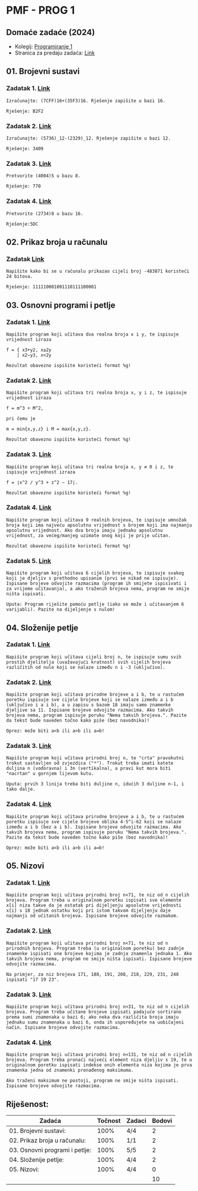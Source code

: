 # PMF - PROG 1
## Domaće zadaće (2024)

- Kolegij: [Programiranje 1](https://web.math.pmf.unizg.hr/nastava/prog1/)
- Stranica za predaju zadaća: [Link](http://degiorgi.math.hr/prog1/ku/)

## 01. Brojevni sustavi

### Zadatak 1. [Link](01.%20Brojevni%20sustavi\Zadatak%201.md)
    Izračunajte: (7CFF)16+(35F3)16. Rješenje zapišite u bazi 16.

    Rješenje: B2F2

### Zadatak 2. [Link](01.%20Brojevni%20sustavi\Zadatak%202.md)
    Izračunajte: (5736)_12-(2329)_12. Rješenje zapišite u bazi 12.

    Rješenje: 3409
 
### Zadatak 3. [Link](01.%20Brojevni%20sustavi\Zadatak%203.md)
    Pretvorite (4004)5 u bazu 8.

    Rješenje: 770

### Zadatak 4. [Link](01.%20Brojevni%20sustavi\Zadatak%204.md)
    Pretvorite (2734)8 u bazu 16.

    Rješenje:5DC


## 02. Prikaz broja u računalu 

### Zadatak [Link](02.%20Prikaz%20broja%20u%20računalu\Zadatak.md)
    Napišite kako bi se u računalu prikazao cijeli broj -483871 koristeći 24 bitova.

    Rješenje: 111110001001110111100001


## 03. Osnovni programi i petlje

### Zadatak 1. [Link](03.%20Osnovni%20programi%20i%20petlje\Zadatak%201.c)
    Napišite program koji učitava dva realna broja x i y, te ispisuje vrijednost izraza

    f = { x3+y2, x≥2y
        | x2−y3, x<2y

    Rezultat obavezno ispišite koristeći format %g!

### Zadatak 2. [Link](03.%20Osnovni%20programi%20i%20petlje\Zadatak%202.c)
    Napišite program koji učitava tri realna broja x, y i z, te ispisuje vrijednost izraza
    
    f = m^3 + M^2,

    pri čemu je

    m = min{x,y,z} i M = max{x,y,z}.

    Rezultat obavezno ispišite koristeći format %g!

### Zadatak 3. [Link](03.%20Osnovni%20programi%20i%20petlje\Zadatak%203.c)
    Napišite program koji učitava tri realna broja x, y ≠ 0 i z, te ispisuje vrijednost izraza
    
    f = ∣x^2 / y^3 + z^2 − 17∣.

    Rezultat obavezno ispišite koristeći format %g!

### Zadatak 4. [Link](03.%20Osnovni%20programi%20i%20petlje\Zadatak%204.c)
    Napišite program koji učitava 9 realnih brojeva, te ispisuje umnožak broja koji ima najveću apsolutnu vrijednost s brojem koji ima najmanju apsolutnu vrijednost. Ako dva broja imaju jednaku apsolutnu vrijednost, za većeg/manjeg uzimate onog koji je prije učitan.

    Rezultat obavezno ispišite koristeći format %g!

### Zadatak 5. [Link](03.%20Osnovni%20programi%20i%20petlje\Zadatak%205.c)
    Napišite program koji učitava 6 cijelih brojeva, te ispisuje svakog koji je djeljiv s prethodno upisanim (prvi se nikad ne ispisuje).
    Ispisane brojeve odvojite razmacima (program ih smijete ispisivati i za vrijeme učitavanja), a ako traženih brojeva nema, program ne smije ništa ispisati.

    Uputa: Program riješite pomoću petlje (iako se može i učitavanjem 6 varijabli). Pazite na dijeljenje s nulom!

## 04. Složenije petlje

### Zadatak 1. [Link](04.%20Složenije%20petlje\Zadatak%201.c)
    Napišite program koji učitava cijeli broj n, te ispisuje sumu svih prostih djelitelja (uvažavajući kratnost) svih cijelih brojeva različitih od nule koji se nalaze između n i -3 (uključivo).

### Zadatak 2. [Link](04.%20Složenije%20petlje\Zadatak%202.c)
    Napišite program koji učitava prirodne brojeve a i b, te u rastućem poretku ispisuje sve cijele brojeve koji se nalaze između a i b (uključivo i a i b), a u zapisu s bazom 18 imaju samo znamenke djeljive sa 11. Ispisane brojeve odvojite razmacima. Ako takvih brojeva nema, program ispisuje poruku "Nema takvih brojeva.". Pazite da tekst bude naveden točno kako piše (bez navodnika)!

    Oprez: može biti a<b ili a>b ili a=b!

### Zadatak 3. [Link](04.%20Složenije%20petlje\Zadatak%203.c)
    Napišite program koji učitava prirodni broj n, te "crta" pravokutni trokut sastavljen od zvjezdica ("*"). Trokut treba imati katete duljina n (vodoravna) i 3n (vertikalna), a pravi kut mora biti "nacrtan" u gornjem lijevom kutu.

    Uputa: prvih 3 linija treba biti duljine n, idućih 3 duljine n-1, i tako dalje.

### Zadatak 4. [Link](04.%20Složenije%20petlje\Zadatak%204.c)
    Napišite program koji učitava prirodne brojeve a i b, te u rastućem poretku ispisuje sve cijele brojeve oblika 4⋅5^i-62 koji se nalaze između a i b (bez a i b). Ispisane brojeve odvojite razmacima. Ako takvih brojeva nema, program ispisuje poruku "Nema takvih brojeva.". Pazite da tekst bude naveden točno kako piše (bez navodnika)!

    Oprez: može biti a<b ili a>b ili a=b!


## 05. Nizovi

### Zadatak 1. [Link](05.%20Nizovi\Zadatak%201.c)
    Napišite program koji učitava prirodni broj n<71, te niz od n cijelih brojeva. Program treba u originalnom poretku ispisati sve elemente x[i] niza takve da je ostatak pri dijeljenju apsolutne vrijednosti x[i] s 18 jednak ostatku koji pri istom takvom dijeljenju daje najmanji od učitanih brojeva. Ispisane brojeve odvojite razmakom.

### Zadatak 2. [Link](05.%20Nizovi\Zadatak%202.c)
    Napišite program koji učitava prirodni broj n<71, te niz od n prirodnih brojeva. Program treba (u originalnom poretku) bez zadnje znamenke ispisati one brojeve kojima je zadnja znamenla jednaka 1. Ako takvih brojeva nema, program ne smije ništa ispisati. Ispisane brojeve odvojite razmacima.

    Na primjer, za niz brojeva 171, 188, 191, 208, 218, 229, 231, 248 ispisati "17 19 23".

### Zadatak 3. [Link](05.%20Nizovi\Zadatak%203.c)
    Napišite program koji učitava prirodni broj n<31, te niz od n cijelih brojeva. Program treba učitane brojeve ispisati padajuće sortirano prema sumi znamenaka u bazi 6; ako neka dva različita broja imaju jednaku sumu znamenaka u bazi 6, onda ih uspoređujete na uobičajeni način. Ispisane brojeve odvojite razmacima.

### Zadatak 4. [Link](05.%20Nizovi\Zadatak%204.c)
    Napišite program koji učitava prirodni broj n<131, te niz od n cijelih brojeva. Program treba pronaći najveći element niza djeljiv s 19, te u originalnom poretku ispisati indekse onih elementa niza kojima je prva znamenka jedna od znamenki pronađenog maksimuma.

    Ako traženi maksimum ne postoji, program ne smije ništa ispisati. Ispisane brojeve odvojite razmacima.


## Riješenost:

| Zadaća                         | Točnost | Zadaci | Bodovi |
|--------------------------------|---------|--------|--------| 
| 01. Brojevni sustavi:          | 100%    | 4/4    | 2      |
| 02. Prikaz broja u računalu:   | 100%    | 1/1    | 2      |
| 03. Osnovni programi i petlje: | 100%    | 5/5    | 2      |
| 04. Složenije petlje:          | 100%    | 4/4    | 2      |
| 05. Nizovi:                    | 100%    | 4/4    | 0      |
|                                |         |        | 10     |